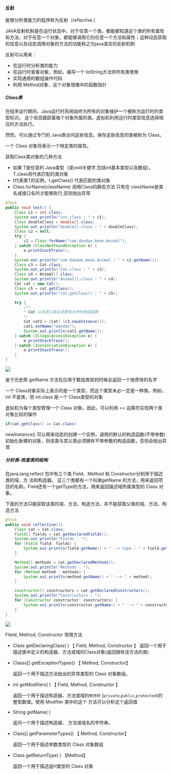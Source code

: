 #### 反射

能够分析类能力的程序称为反射（reflective )

JAVA反射机制是在运行状态中，对于任意一个类。都能都知道这个类的所有属性和方法，对于任意一个对象，都能够调用它的任意一个方法和属性；这种动态获取的信息以及动态调用对象的方法的功能称之为java语言的反射机制

反射可以用来：

* 在运行时分析类的能力
* 在运行时查看对象，例如，编写一个 toString方法供所有类使用
* 实现通用的数组操作代码
* 利用 Method对象，这个对象很像中的函数指针

##### Class类

在程序运行期间，Java运行时系统始终为所有的对象维护一个被称为运行时的类型标识。 这个信息跟踪着每个对象所属的类。虚拟机利用运行时类型信息选择相应的方法执行。 

然而，可以通过专门的 Java类访问这些信息。保存这些信息的类被称为 Class。

一个 Class 对象将表示一个特定类的属性。

获取Class类对象的几种方法

* 如果 T是任意的 Java类型（或void关键字,包括int基本类型以及数组)，T.class将代表匹配的类对象
* t代表类T的实例，t.getClass() 代表匹配的类对象
* Class.forName(className)  调用Class的静态方法 只有在 className是类名或接口名时才能够执行,否则抛出异常

```java
@Test
public void test() {
    Class c1 = int.class;
    System.out.println("int.class : " + c1);
    Class doubleClass = double[].class;
    System.out.println("double[].class : " + doubleClass);
    Class c2 = null;
    try {
        c2 = Class.forName("com.dandan.bean.Animal");
    } catch (ClassNotFoundException e) {
        e.printStackTrace();
    }
    System.out.println("com.dandan.bean.Animal : " + c2.getName());
    Class c3 = Cat.class;
    System.out.println("Cat.class : " + c3);
    Class c4 = Animal[].class;
    System.out.println("Animal[].class : " + c4);
    Cat cat = new Cat();
    Class c5 = cat.getClass();
    System.out.println("cat.getClass() : " + c5);

	try {
        /**
        * Cat 以及其父类必须要有无参的构造函数
        */
        Cat cat1 = (Cat) (c3.newInstance());
        cat1.setName("dandan");
        System.out.println(cat1.getName());
    } catch (IllegalAccessException e) {
        e.printStackTrace();
    } catch (InstantiationException e) {
        e.printStackTrace();
    }
}
```

![](D:\Data\CodeData\Img\Class.PNG)

鉴于历史原 getName 方法在应用于数组类型的时候会返回一个很奇怪的名字

一个 Class对象实际上表示的是一个类型，而这个类型未必一定是一种类。例如， int 不是类，但 int.class 是一个 Class类型的对象

虚拟机为每个类型管理一个 Class 对象。因此，可以利用 == 运算符实现两个类对象比较的操作

```java
if(cat.getClass() == Cat.class)
```

newInstance() 可以用来动态的创建一个实例，调用的默认的构造函数(不带参数)初始化新建的对象，则该类与其父类必须拥有不带参数的构造函数，否则会抛出异常

##### 分析类-检查类的结构

在java.lang.reflect 包中有三个类 Field、Method 和 Constructor分别用于描述类的域、方
法和构造器。 这三个类都有一个叫做getName 的方法，用来返回项目的名称。Field还有一个getType的方法，用来返回描述域所属类型的 Class 对象。

下面的方法只能获取该类的域、方法、构造方法，并不能获取父类的域、方法、构造方法

```java
@Test
public void reflective(){
    Class cat = Cat.class;
    Field[] fields = cat.getDeclaredFields();
    System.out.println("Fields : ");
    for (Field field: fields) {
   		System.out.println(field.getName() + " --> type : " + field.getType() + " --> " + field);
    }

    Method[] methods = cat.getDeclaredMethods();
    System.out.println("Methods : ");
    for (Method method : methods) {
        System.out.println(method.getName() + " --> " + method);
    }

    Constructor[] constructors = cat.getDeclaredConstructors();
    System.out.println("Constructors : ");
    for (Constructor constructor: constructors) {
        System.out.println(constructor.getName() + " --> " + constructor);
    }
}
```

![](D:\Data\CodeData\Img\反射-检查类的结构.png)

Fileld, Method, Constructor 常用方法

* Class getDeclaringClass( )  【 Field,  Method,  Constructor 】
    返回一个用于描述类中定义的构造器、方法或域的Class对象(返回拥有该方法的类)

* Classs[] getExceptionTypes()  【 Method, Constructor】

    返回一个用于描述方法抛出的异常类型的 Class 对象数组。

* int getModifiers( )  【 Field,  Method,  Constructor 】

    返回一个用于描述构造器、方法或域的`修饰符`  (`private`,`public`,`protected`)的整型数值。使用 Modifier 类中的这个 方法可以分析这个返回值

* String getName( ) 

    返冋一个用于描述构造器、 方法或域名的字符串。

* Class[]  getParameterTypes()    【 Method, Constructor】

    返回一个用于描述参数类型的 Class 对象数组 

* Class getReturnType( )  【Method】

    返回一个用于描述返H类型的 Class 对象